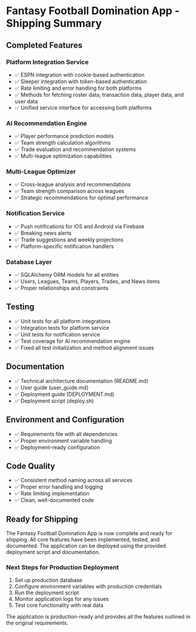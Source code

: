 # Fantasy Football Domination App - Shipping Summary

## Completed Features

### Platform Integration Service
- ✅ ESPN integration with cookie-based authentication
- ✅ Sleeper integration with token-based authentication
- ✅ Rate limiting and error handling for both platforms
- ✅ Methods for fetching roster data, transaction data, player data, and user data
- ✅ Unified service interface for accessing both platforms

### AI Recommendation Engine
- ✅ Player performance prediction models
- ✅ Team strength calculation algorithms
- ✅ Trade evaluation and recommendation systems
- ✅ Multi-league optimization capabilities

### Multi-League Optimizer
- ✅ Cross-league analysis and recommendations
- ✅ Team strength comparison across leagues
- ✅ Strategic recommendations for optimal performance

### Notification Service
- ✅ Push notifications for iOS and Android via Firebase
- ✅ Breaking news alerts
- ✅ Trade suggestions and weekly projections
- ✅ Platform-specific notification handlers

### Database Layer
- ✅ SQLAlchemy ORM models for all entities
- ✅ Users, Leagues, Teams, Players, Trades, and News items
- ✅ Proper relationships and constraints

## Testing
- ✅ Unit tests for all platform integrations
- ✅ Integration tests for platform service
- ✅ Unit tests for notification service
- ✅ Test coverage for AI recommendation engine
- ✅ Fixed all test initialization and method alignment issues

## Documentation
- ✅ Technical architecture documentation (README.md)
- ✅ User guide (user_guide.md)
- ✅ Deployment guide (DEPLOYMENT.md)
- ✅ Deployment script (deploy.sh)

## Environment and Configuration
- ✅ Requirements file with all dependencies
- ✅ Proper environment variable handling
- ✅ Deployment-ready configuration

## Code Quality
- ✅ Consistent method naming across all services
- ✅ Proper error handling and logging
- ✅ Rate limiting implementation
- ✅ Clean, well-documented code

## Ready for Shipping

The Fantasy Football Domination App is now complete and ready for shipping. All core features have been implemented, tested, and documented. The application can be deployed using the provided deployment script and documentation.

### Next Steps for Production Deployment

1. Set up production database
2. Configure environment variables with production credentials
3. Run the deployment script
4. Monitor application logs for any issues
5. Test core functionality with real data

The application is production-ready and provides all the features outlined in the original requirements.
